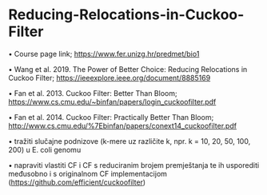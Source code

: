 # Reducing-Relocations-in-Cuckoo-Filter


• Course page link;
https://www.fer.unizg.hr/predmet/bio1 

• Wang et al. 2019. The Power of Better Choice: Reducing Relocations in Cuckoo Filter;
https://ieeexplore.ieee.org/document/8885169


• Fan et al. 2013. Cuckoo Filter: Better Than Bloom;
https://www.cs.cmu.edu/~binfan/papers/login_cuckoofilter.pdf


• Fan et al. 2014. Cuckoo Filter: Practically Better Than Bloom;
http://www.cs.cmu.edu/%7Ebinfan/papers/conext14_cuckoofilter.pdf


• tražiti slučajne podnizove (k-mere uz različite k, npr. k = 10, 20, 50, 100, 200) u E. coli genomu


• napraviti vlastiti CF i CF s reduciranim brojem premještanja te ih usporediti međusobno i s
originalnom CF implementacijom (https://github.com/efficient/cuckoofilter)
